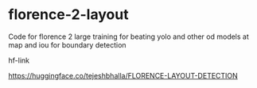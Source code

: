 # florence-2-layout
Code for florence 2 large training for beating yolo and other od models at map and iou for boundary detection


hf-link 

https://huggingface.co/tejeshbhalla/FLORENCE-LAYOUT-DETECTION

